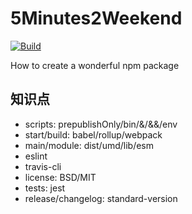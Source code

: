 # 5Minutes2Weekend

[![Build](https://img.shields.io/travis/kingback/5Minutes2Weekend.svg)](https://travis-ci.org/kingback/5Minutes2Weekend)

How to create a wonderful npm package

## 知识点

* scripts: prepublishOnly/bin/&/&&/env
* start/build: babel/rollup/webpack
* main/module: dist/umd/lib/esm
* eslint
* travis-cli
* license: BSD/MIT
* tests: jest
* release/changelog: standard-version


